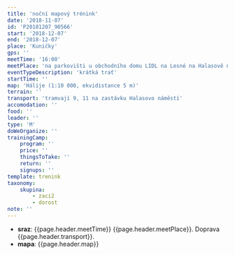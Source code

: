 ```yaml
---
title: 'noční mapový trénink'
date: '2018-11-07'
id: 'P20181207_90566'
start: '2018-12-07'
end: '2018-12-07'
place: 'Kuničky'
gps: ''
meetTime: '16:00'
meetPlace: 'na parkovišti u obchodního domu LIDL na Lesné na Halasově náměstí'
eventTypeDescription: 'krátká trať'
startTime: ''
map: 'Hálije (1:10 000, ekvidistance 5 m)'
terrain: ''
transport: 'tramvají 9, 11 na zastávku Halasovo náměstí'
accomodation: ''
food: ''
leader: ''
type: 'M'
doWeOrganize: ''
trainingCamp:
    program: ''
    price: ''
    thingsToTake: ''
    return: ''
    signups: ''
template: trenink
taxonomy:
    skupina:
        - zaci2
        - dorost
note: ''
---
```

* **sraz**: {{page.header.meetTime}} {{page.header.meetPlace}}. Doprava {{page.header.transport}}.
* **mapa**: {{page.header.map}}
